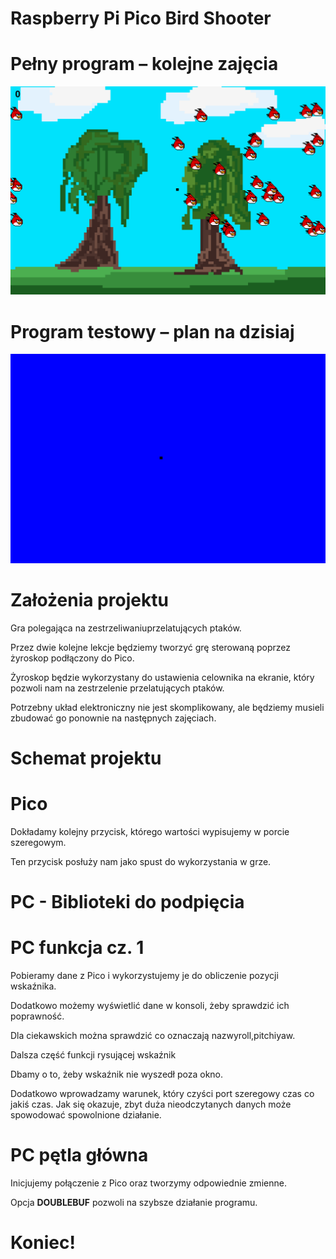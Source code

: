 # Raspberry Pi Pico Bird Shooter

# Pełny program – kolejne zajęcia
![](img/Obraz1.gif)

# Program testowy – plan na dzisiaj
![](img/Obraz2.gif)

# Założenia projektu

Gra polegająca na zestrzeliwaniuprzelatujących ptaków\.

Przez dwie kolejne lekcje będziemy tworzyć grę sterowaną poprzez żyroskop podłączony do Pico\.

Żyroskop będzie wykorzystany do ustawienia celownika na ekranie\, który pozwoli nam na zestrzelenie przelatujących ptaków\.

Potrzebny układ elektroniczny nie jest skomplikowany\, ale będziemy musieli zbudować go ponownie na następnych zajęciach\.



# Schemat projektu



# Pico


Dokładamy kolejny przycisk\, którego wartości wypisujemy w porcie szeregowym\.

Ten przycisk posłuży nam jako spust do wykorzystania w grze\.

# PC - Biblioteki do podpięcia


# PC funkcja cz. 1

Pobieramy dane z Pico i wykorzystujemy je do obliczenie pozycji wskaźnika\.

Dodatkowo możemy wyświetlić dane w konsoli\, żeby sprawdzić ich poprawność\.

Dla ciekawskich można sprawdzić co oznaczają nazwyroll\,pitchiyaw\.


Dalsza część funkcji rysującej wskaźnik

Dbamy o to\, żeby wskaźnik nie wyszedł poza okno\.

Dodatkowo wprowadzamy warunek\, który czyści port szeregowy czas co jakiś czas\. Jak się okazuje\, zbyt duża nieodczytanych danych może spowodować spowolnione działanie\.

# PC pętla główna

Inicjujemy połączenie z Pico oraz tworzymy odpowiednie zmienne\.

Opcja __DOUBLEBUF__ pozwoli na szybsze działanie programu\.

# Koniec!

